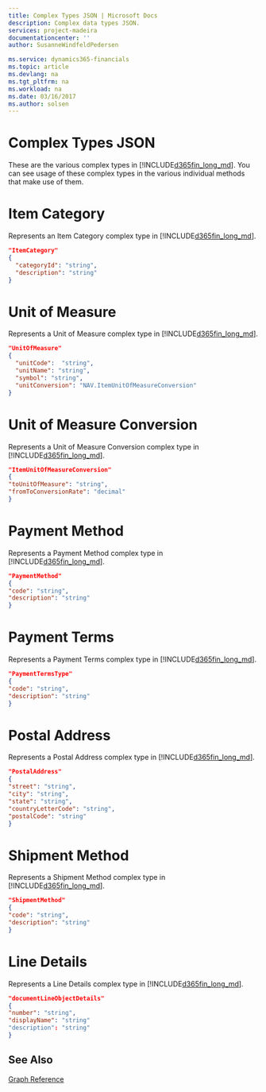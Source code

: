 ```yaml
---
title: Complex Types JSON | Microsoft Docs
description: Complex data types JSON.
services: project-madeira
documentationcenter: ''
author: SusanneWindfeldPedersen

ms.service: dynamics365-financials
ms.topic: article
ms.devlang: na
ms.tgt_pltfrm: na
ms.workload: na
ms.date: 03/16/2017
ms.author: solsen
---
```


# Complex Types JSON
These are the various complex types in [!INCLUDE[d365fin_long_md](../includes/d365fin_long_md.md)]. You can see usage of these complex types in the various individual methods that make use of them.

# Item Category

Represents an Item Category complex type in [!INCLUDE[d365fin_long_md](../includes/d365fin_long_md.md)].
```json
"ItemCategory" 
{ 
  "categoryId": "string", 
  "description": "string" 
} 
```

# Unit of Measure

Represents a Unit of Measure complex type in [!INCLUDE[d365fin_long_md](../includes/d365fin_long_md.md)].       
```json
"UnitOfMeasure" 
{  
  "unitCode":  "string", 
  "unitName": "string", 
  "symbol": "string", 
  "unitConversion": "NAV.ItemUnitOfMeasureConversion" 
} 
```

# Unit of Measure Conversion

Represents a Unit of Measure Conversion complex type in [!INCLUDE[d365fin_long_md](../includes/d365fin_long_md.md)].       
```json
"ItemUnitOfMeasureConversion" 
{ 
"toUnitOfMeasure": "string", 
"fromToConversionRate": "decimal" 
} 
 ```

 # Payment Method

Represents a Payment Method complex type in [!INCLUDE[d365fin_long_md](../includes/d365fin_long_md.md)].       

```json
"PaymentMethod" 
{ 
"code": "string", 
"description": "string" 
} 
 ```

 # Payment Terms

Represents a Payment Terms complex type in [!INCLUDE[d365fin_long_md](../includes/d365fin_long_md.md)].       
```json
"PaymentTermsType" 
{ 
"code": "string", 
"description": "string" 
} 
 ```

 # Postal Address

Represents a Postal Address complex type in [!INCLUDE[d365fin_long_md](../includes/d365fin_long_md.md)].       
```json
"PostalAddress" 
{ 
"street": "string",
"city": "string", 
"state": "string", 
"countryLetterCode": "string", 
"postalCode": "string" 
} 
 ```

 # Shipment Method

Represents a Shipment Method complex type in [!INCLUDE[d365fin_long_md](../includes/d365fin_long_md.md)].       
```json
"ShipmentMethod" 
{ 
"code": "string", 
"description": "string" 
} 
```

# Line Details

Represents a Line Details complex type in [!INCLUDE[d365fin_long_md](../includes/d365fin_long_md.md)].       
```json
"documentLineObjectDetails" 
{ 
"number": "string", 
"displayName": "string" 
"description": "string" 
} 
```

## See Also
[Graph Reference](../api/dynamics_graph_reference.md)  
